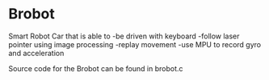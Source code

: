 # Brobot
Smart Robot Car that is able to 
-be driven with keyboard
-follow laser pointer using image processing
-replay movement 
-use MPU to record gyro and acceleration

Source code for the Brobot can be found in brobot.c
